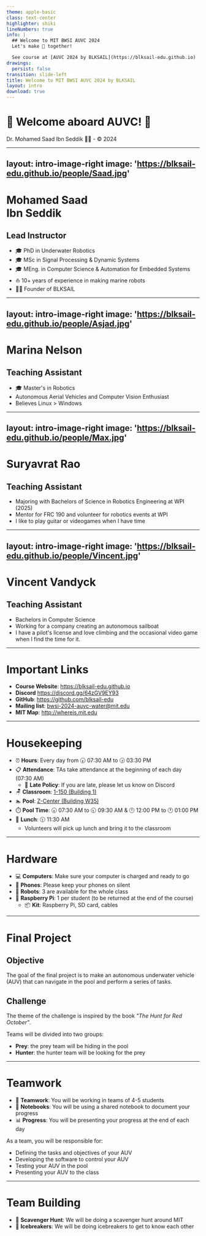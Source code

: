 ```yaml
---
theme: apple-basic
class: text-center
highlighter: shiki
lineNumbers: true
info: |
  ## Welcome to MIT BWSI AUVC 2024
  Let's make 🌊 together!

  See course at [AUVC 2024 by BLKSAIL](https://blksail-edu.github.io)
drawings:
  persist: false
transition: slide-left
title: Welcome to MIT BWSI AUVC 2024 by BLKSAIL
layout: intro
download: true
---
```


# 👋 Welcome aboard AUVC! 🌊

<div class="absolute bottom-10">
  <span class="font-700">
    Dr. Mohamed Saad Ibn Seddik 👨‍✈️ - © 2024
  </span>
</div>

---
layout: intro-image-right
image: 'https://blksail-edu.github.io/people/Saad.jpg'
---

# Mohamed Saad <br> Ibn Seddik
## Lead Instructor

- 🎓 PhD in Underwater Robotics
- 🎓 MSc in Signal Processing & Dynamic Systems
- 🎓 MEng. in Computer Science & Automation for Embedded Systems
- ⛵️ 10+ years of experience in making marine robots
- 👨‍💼 Founder of BLKSAIL

---
layout: intro-image-right
image: 'https://blksail-edu.github.io/people/Asjad.jpg'
---

# Marina Nelson
## Teaching Assistant

- 🎓 Master's in Robotics
- Autonomous Aerial Vehicles and Computer Vision Enthusiast
- Believes Linux > Windows

---
layout: intro-image-right
image: 'https://blksail-edu.github.io/people/Max.jpg'
---

# Suryavrat Rao
## Teaching Assistant

- Majoring with Bachelors of Science in Robotics Engineering at WPI (2025)
- Mentor for FRC 190 and volunteer for robotics events at WPI
- I like to play guitar or videogames when I have time

---
layout: intro-image-right
image: 'https://blksail-edu.github.io/people/Vincent.jpg'
---

# Vincent Vandyck
## Teaching Assistant

- Bachelors in Computer Science
- Working for a company creating an autonomous sailboat
- I have a pilot's license and love climbing and the occasional video game when I find the time for it.

---

# Important Links

- **Course Website**: https://blksail-edu.github.io
- **Discord** https://discord.gg/64zGV9EY93
- **GitHub**: https://github.com/blksail-edu
- **Mailing list**: [bwsi-2024-auvc-water@mit.edu](mailto:bwsi-2024-auvc-water@mit.edu)
- **MIT Map**: http://whereis.mit.edu


---

# Housekeeping

- ⏰ **Hours**: Every day from 🕢 07:30 AM to 🕞 03:30 PM
- 📋 **Attendance**: TAs take attendance at the beginning of each day (07:30 AM)
  - 🚪 **Late Policy**: If you are late, please let us know on Discord
- 🪑 **Classroom**: [1-150 (Building 1)](http://whereis.mit.edu/?go=1)
- 🏊 **Pool**: [Z-Center (Building W35)](http://whereis.mit.edu/?go=W35)
- ⏱️ **Pool Time**: 🕢 07:30 AM to 🕤 09:30 AM & 🕛 12:00 PM to 🕐 01:00 PM
- 🥙 **Lunch**: 🕦 11:30 AM
  - Volunteers will pick up lunch and bring it to the classroom

---

# Hardware

- 💻 **Computers**: Make sure your computer is charged and ready to go
- 📱 **Phones**: Please keep your phones on silent
- 🤖 **Robots**: 3 are available for the whole class
- 🍓 **Raspberry Pi**: 1 per student (to be returned at the end of the course)
  - 📦 **Kit**: Raspberry Pi, SD card, cables

---

# Final Project

## Objective
The goal of the final project is to make an autonomous underwater vehicle (AUV) that can navigate in the pool and perform a series of tasks.


## Challenge
The theme of the challenge is inspired by the book _"The Hunt for Red October"_.

Teams will be divided into two groups:
- **Prey**: the prey team will be hiding in the pool
- **Hunter**: the hunter team will be looking for the prey


---

# Teamwork
- 🤝 **Teamwork**: You will be working in teams of 4-5 students
- 📝 **Notebooks**: You will be using a shared notebook to document your progress
- 📊 **Progress**: You will be presenting your progress at the end of each day

As a team, you will be responsible for:
- Defining the tasks and objectives of your AUV
- Developing the software to control your AUV
- Testing your AUV in the pool
- Presenting your AUV to the class


---

# Team Building

- 👀 **Scavenger Hunt**: We will be doing a scavenger hunt around MIT
- 🎲 **Icebreakers**: We will be doing icebreakers to get to know each other

